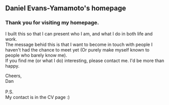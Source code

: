 ## Daniel Evans-Yamamoto's homepage


### Thank you for visiting my homepage.

I built this so that I can present who I am, and what I do in both life and work.<br>
The message behid this is that I want to become in touch with people I haven't had the chance to meet yet (Or purely make myself known to people who barely know me).<br>
If you find me (or what I do) interesting, please contact me. I'd be more than happy.

Cheers,<br>
Dan<br>
<br>
P.S.<br>
My contact is in the CV page :)

